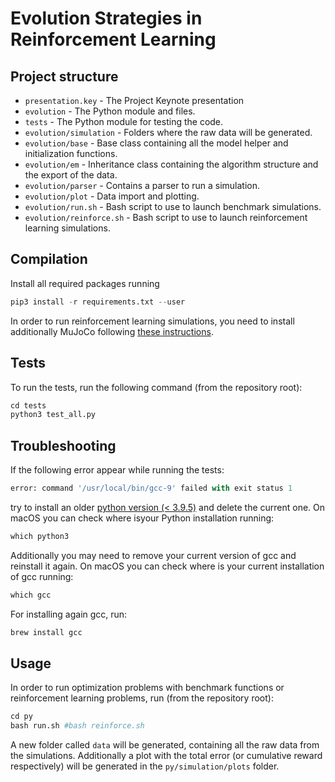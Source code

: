 # Evolution Strategies in Reinforcement Learning

## Project structure
- ``presentation.key`` - The Project Keynote presentation
- ``evolution`` - The Python module and files.
- ``tests`` - The Python module for testing the code.
- ``evolution/simulation`` - Folders where the raw data will be generated.
- ``evolution/base`` - Base class containing all the model helper and initialization functions.
- ``evolution/em`` - Inheritance class containing the algorithm structure and the export of the data.
- ``evolution/parser`` - Contains a parser to run a simulation.
- ``evolution/plot`` - Data import and plotting.
- ``evolution/run.sh`` - Bash script to use to launch benchmark simulations.
- ``evolution/reinforce.sh`` - Bash script to use to launch reinforcement learning simulations.

## Compilation

Install all required packages running

```python
pip3 install -r requirements.txt --user
```

In order to run reinforcement learning simulations, you need to install additionally MuJoCo following [these instructions](https://github.com/openai/mujoco-py).

## Tests
To run the tests, run the following command (from the repository root):

```python
cd tests
python3 test_all.py
```

## Troubleshooting 
If the following error appear while running the tests:

```python
error: command '/usr/local/bin/gcc-9' failed with exit status 1
```
try to install an older [python version (< 3.9.5)](https://www.python.org/downloads/) and delete the current one. On macOS you can check where isyour Python installation running:

```python
which python3 
```

 Additionally you may need to remove your current version of gcc and reinstall it again. On macOS you can check where is your current installation of gcc running:

```python
which gcc
```
For installing again gcc, run:
```python
brew install gcc
```

## Usage
 In order to run optimization problems with benchmark functions or reinforcement learning problems, run (from the repository root):

```python
cd py
bash run.sh #bash reinforce.sh
```
A new folder called ``data`` will be generated, containing all the raw data from the simulations. Additionally a plot with the total error (or cumulative reward respectively) will be generated in the ``py/simulation/plots`` folder. 



